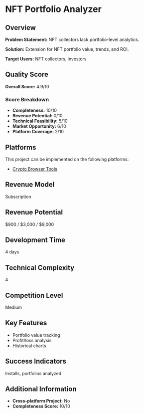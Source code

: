 # NFT Portfolio Analyzer

## Overview
**Problem Statement:** NFT collectors lack portfolio-level analytics.

**Solution:** Extension for NFT portfolio value, trends, and ROI.

**Target Users:** NFT collectors, investors

## Quality Score
**Overall Score:** 4.9/10

### Score Breakdown
- **Completeness:** 10/10
- **Revenue Potential:** 0/10
- **Technical Feasibility:** 5/10
- **Market Opportunity:** 6/10
- **Platform Coverage:** 2/10

## Platforms
This project can be implemented on the following platforms:
- [Crypto Browser Tools](./platforms/crypto-browser-tools/)

## Revenue Model
Subscription

## Revenue Potential
$900 / $3,000 / $9,000

## Development Time
4 days

## Technical Complexity
4

## Competition Level
Medium

## Key Features
- Portfolio value tracking
- Profit/loss analysis
- Historical charts

## Success Indicators
Installs, portfolios analyzed

## Additional Information
- **Cross-platform Project:** No
- **Completeness Score:** 10/10
